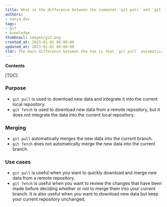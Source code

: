 ```yaml
---
title: What is the difference between the commands `git pull` and `git fetch`?
authors:
- nanja_dev
tags:
- git
- knowledge
thumbnail: images/git.png
created_at: 2023-01-02 00:00:00
updated_at: 2023-01-02 00:00:00
tldr: The main difference between the two is that `git pull` automatically merges the new data into the current branch, while `git fetch` downloads the new data but does not automatically merge it.
---
```


**Contents**

[TOC]

### Purpose

* `git pull` is used to download new data and integrate it into the current local repository.
* `git fetch` is used to download new data from a remote repository, but it does not integrate the data into the current local repository.

### Merging

* `git pull` automatically merges the new data into the current branch.
* `git fetch` does not automatically merge the new data into the current branch.

### Use cases

* `git pull` is useful when you want to quickly download and merge new data from a remote repository.
* `git fetch` is useful when you want to review the changes that have been made before deciding whether or not to merge them into your current branch. It is also useful when you want to download new data but keep your current repository unchanged.
